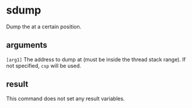 # sdump

Dump the at a certain position.

## arguments

`[arg1]` The address to dump at (must be inside the thread stack range). If not specified, `csp` will be used.

## result

This command does not set any result variables.
